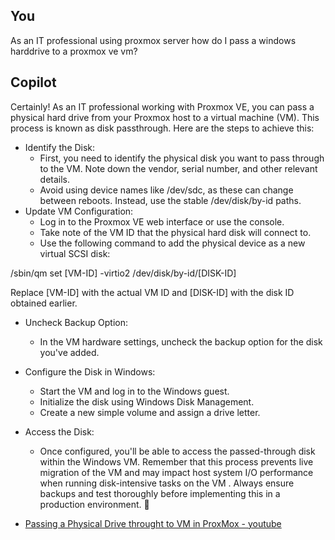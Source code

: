 
## You
As an IT professional using proxmox server how do I pass a windows harddrive to a proxmox ve vm?
## Copilot
Certainly! As an IT professional working with Proxmox VE, you can pass a physical hard drive from your Proxmox host to a virtual machine (VM). This process is known as disk passthrough. Here are the steps to achieve this:
- Identify the Disk:
    - First, you need to identify the physical disk you want to pass through to the VM. Note down the vendor, serial number, and other relevant details.
    - Avoid using device names like /dev/sdc, as these can change between reboots. Instead, use the stable /dev/disk/by-id paths.
- Update VM Configuration:
    - Log in to the Proxmox VE web interface or use the console.
    - Take note of the VM ID that the physical hard disk will connect to.
    - Use the following command to add the physical device as a new virtual SCSI disk:

/sbin/qm set [VM-ID] -virtio2 /dev/disk/by-id/[DISK-ID]

Replace [VM-ID] with the actual VM ID and [DISK-ID] with the disk ID obtained earlier.
- Uncheck Backup Option:
    - In the VM hardware settings, uncheck the backup option for the disk you've added.
- Configure the Disk in Windows:
    - Start the VM and log in to the Windows guest.
    - Initialize the disk using Windows Disk Management.
    - Create a new simple volume and assign a drive letter.
- Access the Disk:
    - Once configured, you'll be able to access the passed-through disk within the Windows VM.
Remember that this process prevents live migration of the VM and may impact host system I/O performance when running disk-intensive tasks on the VM . Always ensure backups and test thoroughly before implementing this in a production environment. 🚀

- [Passing a Physical Drive throught to VM in ProxMox - youtube](https://youtu.be/U-UTMuhmC1U)
